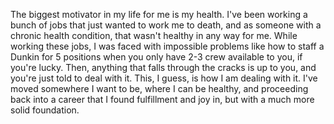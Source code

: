 The biggest motivator in my life for me is my health. I've been working a bunch of jobs that just wanted to work me to death, and as someone with a chronic health condition, that wasn't healthy in any way for me. While working these jobs, I was faced with impossible problems like how to staff a Dunkin for 5 positions when you only have 2-3 crew available to you, if you're lucky. Then, anything that falls through the cracks is up to you, and you're just told to deal with it. This, I guess, is how I am dealing with it. I've moved somewhere I want to be, where I can be healthy, and proceeding back into a career that I found fulfillment and joy in, but with a much more solid foundation.

